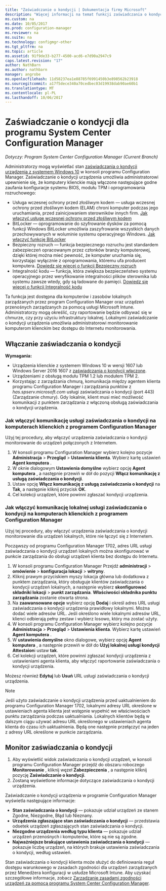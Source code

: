 ```yaml
---
title: "Zaświadczanie o kondycji | Dokumentacja firmy Microsoft"
description: "Więcej informacji na temat funkcji zaświadczania o kondycji, można wyświetlić w konsoli programu Configuration Manager."
ms.custom: na
ms.date: 10/05/2017
ms.prod: configuration-manager
ms.reviewer: na
ms.suite: na
ms.technology: configmgr-other
ms.tgt_pltfrm: na
ms.topic: article
ms.assetid: 91f9de33-b277-4500-acd6-e7d90a2947c9
caps.latest.revision: "17"
author: NathBarn
ms.author: nathbarn
manager: angrobe
ms.openlocfilehash: 11d58237ea1e88785f6991450b3e898562b23918
ms.sourcegitcommit: a17f5dece340a70cedbec03d19938dab90ae60b1
ms.translationtype: MT
ms.contentlocale: pl-PL
ms.lasthandoff: 10/06/2017
---
```

# <a name="health-attestation-for-system-center-configuration-manager"></a>Zaświadczanie o kondycji dla programu System Center Configuration Manager

*Dotyczy: Program System Center Configuration Manager (Current Branch)*

Administratorzy mogą wyświetlać stan [zaświadczania o kondycji urządzenia z systemem Windows 10](https://technet.microsoft.com/library/mt592023.aspx) w konsoli programu Configuration Manager.  Zaświadczanie o kondycji urządzenia umożliwia administratorowi upewnienie się, że komputery klienckie mają włączone następujące godne zaufania konfiguracje systemu BIOS, modułu TPM i oprogramowania rozruchowego:  

-   Usługa wczesnej ochrony przed złośliwym kodem — usługa wczesnej ochrony przed złośliwym kodem (ELAM) chroni komputer podczas jego uruchamiania, przed zainicjowaniem sterowników innych firm. [Jak włączyć usługę wczesnej ochrony przed złośliwym kodem](https://gallery.technet.microsoft.com/How-to-turn-on-Early-84552ec5)  
-   BitLocker — oprogramowanie do szyfrowanie dysków za pomocą funkcji Windows BitLocker umożliwia zaszyfrowanie wszystkich danych przechowywanych w woluminie systemu operacyjnego Windows.  [Jak włączyć funkcję BitLocker](https://gallery.technet.microsoft.com/How-to-turn-on-BitLocker-34294d3d)  
-   Bezpieczny rozruch — funkcja bezpiecznego rozruchu jest standardem zabezpieczeń opracowanym przez członków branży komputerowej, dzięki której można mieć pewność, że komputer uruchamia się, korzystając wyłącznie z oprogramowania, któremu ufa producent komputera. [Dowiedz się więcej o funkcji Bezpieczny rozruch](https://technet.microsoft.com/library/hh824987.aspx)  
-   Integralność kodu — funkcja, która zwiększa bezpieczeństwo systemu operacyjnego przez weryfikowanie integralności plików sterownika lub systemu zawsze wtedy, gdy są ładowane do pamięci. [Dowiedz się więcej o funkcji Integralność kodu](https://technet.microsoft.com/library/dd348642.aspx)  

Ta funkcja jest dostępna dla komputerów i zasobów lokalnych zarządzanych przez program Configuration Manager oraz urządzeń przenośnych zarządzanych za pomocą usługi Microsoft Intune. Administratorzy mogą określić, czy raportowanie będzie odbywać się w chmurze, czy przy użyciu infrastruktury lokalnej. Lokalnymi zaświadczanie o kondycji urządzenia umożliwia administratorowi monitorowanie komputerom klienckim bez dostępu do Internetu monitorowania.

## <a name="enable-health-attestation"></a>Włączanie zaświadczania o kondycji

 **Wymagania:**  

-   Urządzenia klienckie z systemem Windows 10 w wersji 1607 lub Windows Server 2016 1607 z [zaświadczania o kondycji włączone](https://technet.microsoft.com/windows-server-docs/security/device-health-attestation).
-   Urządzeniami z obsługą modułu TPM 1.2 lub modułem TPM 2.
-   Korzystając z zarządzania chmurą, komunikacja między agentem klienta programu Configuration Manager i zarządzania punktów z *has.spserv.microsoft.com* usługi zaświadczania o kondycji (port 443) (Zarządzanie chmury). Gdy lokalnie, klient musi mieć możliwość komunikacji z punktem zarządzania z włączoną obsługą zaświadczania o kondycji urządzenia.

### <a name="how-to-enable-health-attestation-service-communication-on-configuration-manager-client-computers"></a>Jak włączyć komunikację usługi zaświadczania o kondycji na komputerach klienckich z programem Configuration Manager

Użyj tej procedury, aby włączyć urządzenia zaświadczania o kondycji monitorowanie do urządzeń połączonych z Internetem.

1.  W konsoli programu Configuration Manager wybierz kolejno pozycje **Administracja** > **Przegląd** > **Ustawienia klienta**.  Wybierz kartę ustawień **Agent komputera** .  
2.  W oknie dialogowym **Ustawienia domyślne** wybierz opcję **Agent komputera** , a następnie przewiń w dół do pozycji **Włącz komunikację z usługą zaświadczania o kondycji**.  
3.  Ustaw opcję **Włącz komunikację z usługą zaświadczania o kondycji** na **Tak**, a następnie kliknij przycisk **OK**.  
4. Cel kolekcji urządzeń, które powinni zgłaszać kondycji urządzenia.

### <a name="how-to-enable-on-premises-health-attestation-service-communication-on-configuration-manager-client-computers"></a>Jak włączyć komunikację lokalnej usługi zaświadczania o kondycji na komputerach klienckich z programem Configuration Manager
Użyj tej procedury, aby włączyć urządzenia zaświadczania o kondycji monitorowanie dla urządzeń lokalnych, które nie łączyć się z Internetem.

Począwszy od programu Configuration Manager 1702, adres URL usługi zaświadczania o kondycji urządzeń lokalnych można skonfigurować w punkcie zarządzania do obsługi urządzeń klienta bez dostępu do Internetu.

1. W konsoli programu Configuration Manager Przejdź **administracji** > **omówienie** > **konfiguracja lokacji** > **witryny**.
2. Kliknij prawym przyciskiem myszy lokacja główna lub dodatkowa z punktem zarządzania, który obsługuje klientów zaświadczania o kondycji urządzeń lokalnych, a następnie wybierz **skonfigurować składniki lokacji** > **punkt zarządzania**. **Właściwości składnika punktu zarządzania** zostanie otwarta strona.
3. Na **zaawansowane opcje** wybierz opcję **Dodaj** i określ adres URL usługi zaświadczania o kondycji urządzenia prawidłowy lokalnymi. Można dodać wiele adresów URL. Jeśli określono wiele lokalnymi adresów URL, klienci odbierają pełny zestaw i wybierz losowo, który ma zostać użyty.
4.  W konsoli programu Configuration Manager wybierz kolejno pozycje **Administracja** > **Przegląd** > **Ustawienia klienta**.  Wybierz kartę ustawień **Agent komputera** .  
5.  W **ustawienia domyślne** okno dialogowe, wybierz opcję **Agent komputera** , a następnie przewiń w dół do **Użyj lokalnej usługi kondycji Attestaion**i ustaw **tak**.
6. Cel kolekcji urządzeń, które powinni zgłaszać kondycji urządzenia z ustawieniami agenta klienta, aby włączyć raportowanie zaświadczania o kondycji urządzenia.

Możesz również **Edytuj** lub **Usuń** URL usługi zaświadczania o kondycji urządzenia.

> [!NOTE]
> Jeśli użyto zaświadczanie o kondycji urządzenia przed uaktualnieniem do programu Configuration Manager 1702, lokalnymi adresy URL określone w ustawieniach agenta klienta jest wstępnie wypełnić we właściwościach punktu zarządzania podczas uaktualniania. Lokalnych klientów będą w dalszym ciągu używać adresu URL określonego w ustawieniach agenta klienta do czasu ich uaktualnienia. Będą one następnie przełączyć na jeden z adresy URL określone w punkcie zarządzania.

## <a name="monitor-device-health-attestation"></a>Monitor zaświadczania o kondycji

1.  Aby wyświetlić widok zaświadczania o kondycji urządzeń, w konsoli programu Configuration Manager przejdź do obszaru roboczego **Monitorowanie** , kliknij węzeł **Zabezpieczenia** , a następnie kliknij pozycję **Zaświadczanie o kondycji**.  
2.  Zostaną wyświetlone informacje dotyczące zaświadczania o kondycji urządzenia.  

Zaświadczanie o kondycji urządzenia w programie Configuration Manager wyświetla następujące informacje:  

-   **Stan zaświadczania o kondycji** — pokazuje udział urządzeń ze stanem Zgodne, Niezgodne, Błąd lub Nieznany.  
-   **Urządzenia zgłaszające stan zaświadczania o kondycji** — przedstawia odsetek urządzeń zgłaszających stan zaświadczania o kondycji.  
-   **Niezgodne urządzenia według typu klienta** — pokazuje udział urządzeń przenośnych i komputerów, które są nie są zgodne.  
-   **Najważniejsze brakujące ustawienia zaświadczania o kondycji** — pokazuje liczbę urządzeń, na których brakuje ustawienia zaświadczania o kondycji, według ustawień.

Stan zaświadczania o kondycji klienta może służyć do definiowania reguł dostępu warunkowego w zasadach zgodności dla urządzeń zarządzanych przez Menedżera konfiguracji w usłudze Microsoft Intune. Aby uzyskać szczegółowe informacje, zobacz [Zarządzanie zasadami zgodności urządzeń za pomocą programu System Center Configuration Manager](/sccm/protect/deploy-use/device-compliance-policies).  
